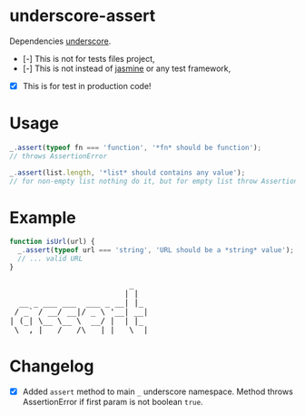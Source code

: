 underscore-assert
=================

Dependencies [underscore][1].

- [-] This is not for tests files project,
- [-] This is not instead of [jasmine][2] or any test framework,
- [x] This is for test in production code!

Usage
=====

```javascript
_.assert(typeof fn === 'function', '*fn* should be function');
// throws AssertionError

_.assert(list.length, '*list* should contains any value');
// for non-empty list nothing do it, but for empty list throw AssertionError
```

Example
=======
```javascript
function isUrl(url) {
  _.assert(typeof url === 'string', 'URL should be a *string* value');
  // ... valid URL
}
```

<pre>
                         _
                        | |
  __ _ ___ ___  ___ _ __| |_
 / _` / __/ __|/ _ \ '__| __|
| (_| \__ \__ \  __/ |  | |_
 \__,_|___/___/\___|_|   \__|
</pre>

Changelog
=========

- [x] Added `assert` method to main `_` underscore namespace.
Method throws AssertionError if first param is not boolean `true`.


[1]: http://underscorejs.org/
[2]: http://pivotal.github.io/jasmine/